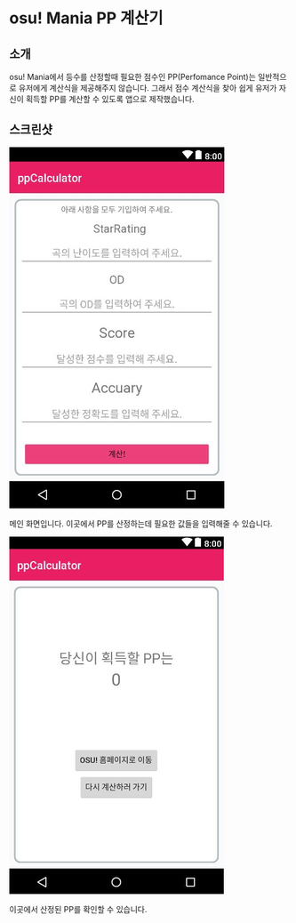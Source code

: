 # osu! Mania PP 계산기

## 소개
osu! Mania에서 등수를 산정할때 필요한 점수인 PP(Perfomance Point)는 일반적으로 유저에게 계산식을 제공해주지 않습니다.
그래서 점수 계산식을 찾아 쉽게 유저가 자신이 획득할 PP를 계산할 수 있도록 앱으로 제작했습니다.

## 스크린샷

![메인 화면](/images/main.JPG)

메인 화면입니다. 이곳에서 PP를 산정하는데 필요한 값들을 입력해줄 수 있습니다.

![결과 화면](/images/result.JPG)

이곳에서 산정된 PP를 확인할 수 있습니다.
